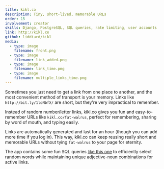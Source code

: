 ```yaml
---
title: kikl.co
description: Tiny, short-lived, memorable URLs
order: 15
involvement: creator
skills: Django, PostgreSQL, SQL queries, rate limiting, user accounts
link: http://kikl.co
github: liddiard/kikl
media:
  - type: image
    filename: front.png
  - type: image
    filename: link_added.png
  - type: image
    filename: link_time.png
  - type: image
    filename: multiple_links_time.png
---
```


Sometimes you just need to get a link from one place to another, and the most convenient method of transport is your memory. Links like `http://bit.ly/1loNbfX/` are short, but they're very impractical to remember.

Instead of random number/letter links, kikl.co gives you fun and easy-to-remember URLs like `kikl.co/fat-walrus`, perfect for remembering, sharing by word of mouth, and typing easily.

Links are automatically generated and last for an hour (though you can add more time if you log in). This way, kikl.co can keep reusing really short and memorable URLs without tying `fat-walrus` to your page for eternity.

The app contains some fun SQL queries [like this one](https://github.com/liddiard/kikl/blob/36b6215b6813fcebe070c1f1e952c4a570950354/shortener/views.py#L183) to efficiently select random words while maintaining unique adjective-noun combinations for active links.

